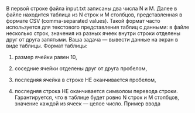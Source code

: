 В первой строке файла input.txt записаны два числа N и M. 
Далее в файле находится таблица из N строк и M столбцов, представленная 
в формате CSV (comma-separated values). Такой формат часто используется 
для текстового представления таблиц с данными: в файле несколько строк, 
значения из разных ячеек внутри строки отделены друг от друга запятыми. 
Ваша задача — вывести данные на экран в виде таблицы. Формат таблицы:

1) размер ячейки равен 10,

2) соседние ячейки отделены друг от друга пробелом,

3) последняя ячейка в строке НЕ оканчивается пробелом,

4) последняя строка НЕ оканчивается символом перевода строки. 
Гарантируется, что в таблице будет ровно N строк и M столбцов, 
значение каждой из ячеек — целое число. Пример ввода
